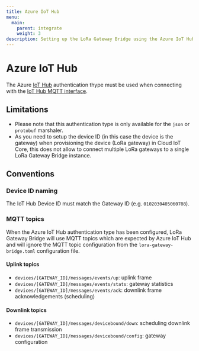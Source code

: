 ```yaml
---
title: Azure IoT Hub
menu:
  main:
    parent: integrate
    weight: 3
description: Setting up the LoRa Gateway Bridge using the Azure IoT Hub MQTT protocol.
---
```


# Azure IoT Hub

The Azure [IoT Hub](https://azure.microsoft.com/en-us/services/iot-hub/)
authentication thype must be used when connecting with the
[IoT Hub MQTT interface](https://docs.microsoft.com/en-us/azure/iot-hub/iot-hub-mqtt-support).

## Limitations

* Please note that this authentication type is only available for the `json` or
  `protobuf` marshaler.
* As you need to setup the device ID (in this case the device is the gateway)
  when provisioning the device (LoRa gateway) in Cloud IoT Core,
  this does not allow to connect multiple LoRa gateways to a single LoRa Gateway
  Bridge instance.

## Conventions

### Device ID naming

The IoT Hub Device ID must match the Gateway ID (e.g. `0102030405060708`).

### MQTT topics

When the Azure IoT Hub authentication type has been configured, LoRa Gateway
Bridge will use MQTT topics which are expected by Azure IoT Hub and will
ignore the MQTT topic configuration from the `lora-gateway-bridge.toml`
configuration file.

#### Uplink topics

* `devices/[GATEWAY_ID]/messages/events/up`: uplink frame
* `devices/[GATEWAY_ID]/messages/events/stats`: gateway statistics
* `devices/[GATEWAY_ID]/messages/events/ack`: downlink frame acknowledgements (scheduling)

#### Downlink topics

* `devices/[GATEWAY_ID]/messages/devicebound/down`: scheduling downlink frame transmission
* `devices/[GATEWAY_ID]/messages/devicebound/config`: gateway configuration

